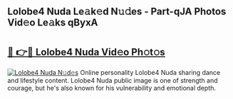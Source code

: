 ## Lolobe4 Nuda Le𝚊k𝚎d N𝚞𝚍es - Part-qJA Photos Vid𝚎o Le𝚊ks qByxA

# <h2><a href="http://fbdfy8.evod.top/?m=Lolobe4+Nuda">🔗 👉🔴 Lolobe4 Nuda Vid𝚎o Ph𝚘t𝚘s</a></h2>

[![Lolobe4 Nuda N𝚞d𝚎s](https://i.imgur.com/8V9OHl7.gif)](http://fbdfy8.evod.top/?m=Lolobe4+Nuda)
Online personality Lolobe4 Nuda sharing dance and lifestyle content. Lolobe4 Nuda public image is one of strength and courage, but he's also known for his vulnerability and emotional depth. 
